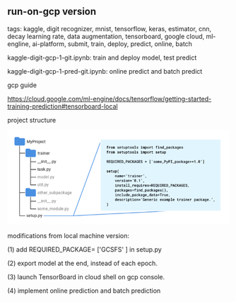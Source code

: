 ## run-on-gcp version

tags: kaggle, digit recognizer, mnist, tensorflow, keras, estimator, cnn, decay learning rate, data augmentation, tensorboard, google cloud, ml-engline, ai-platform, submit, train, deploy, predict, online, batch

kaggle-digit-gcp-1-git.ipynb: train and deploy model, test predict

kaggle-digit-gcp-1-pred-git.ipynb: online predict and batch predict

gcp guide 

https://cloud.google.com/ml-engine/docs/tensorflow/getting-started-training-prediction#tensorboard-local

project structure

<img src="recommended-project-structure.png">

modifications from local machine version:

(1) add REQUIRED_PACKAGE= ['GCSFS' ] in setup.py

(2) export model at the end, instead of each epoch.

(3) launch TensorBoard in cloud shell on gcp console.

(4) implement online prediction and batch prediction

